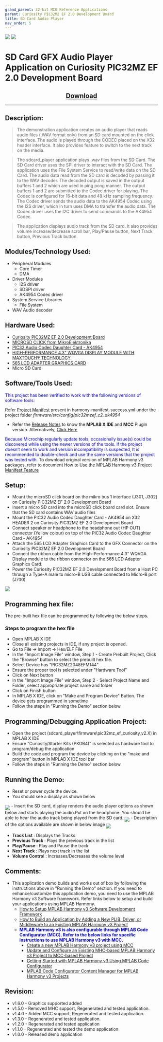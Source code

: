 ```yaml
---
grand_parent: 32-bit MCU Reference Applications
parent: Curiosity PIC32MZ EF 2.0 Development Board
title: SD Card Audio Player
nav_order: 5
---
```

<img src = "images/microchip_logo.png">
<img src = "images/microchip_mplab_harmony_logo_small.png">

# SD Card GFX Audio Player Application on Curiosity PIC32MZ EF 2.0 Development Board
<h2 align="center"> <a href="https://github.com/Microchip-MPLAB-Harmony/reference_apps/releases/latest/download/sdcard_player.zip" > Download </a> </h2>

-----
## Description:

>    The demonstration application creates an audio player that reads audio files
     (.WAV format only) from an SD card mounted on the click interface. The audio
     is played through the CODEC placed on the X32 header interface. It also provides
     feature to switch to the next track on the media.    

>    The sdcard_player application plays .wav files from the SD Card. The SD Card
     driver uses the SPI driver to interact with the SD Card. The application uses
     the File System Service to read/write data on the SD Card. The audio data read
     from the SD card is decoded by passing it to the WAV decoder. The decoded output
     is saved in the output buffers 1 and 2 which are used in ping pong manner. The
     output buffers 1 and 2 are submitted to the Codec driver for playing.
     The Codec is configured for 16-bit data and 48 kHz sampling frequency.
     The Codec driver sends the audio data to the AK4954 Codec using the I2S driver,
     which in turn uses DMA to transfer the audio data. The Codec driver uses the
     I2C driver to send commands to the AK4954 Codec.

>    The application displays audio track from the SD card. It also provides 
     volume increase/decrease scroll bar, Play/Pause button, Next Track button, 
	 Previous Track button.

## Modules/Technology Used:

- Peripheral Modules      
	- Core Timer
	- DMA
- Driver Modules
    - I2S driver
    - SDSPI driver
    - AK4954 Codec driver
- System Service Libraries
	- File System
- WAV Audio decoder

## Hardware Used:

- [Curiosity PIC32MZ EF 2.0 Development Board](https://www.microchip.com/Developmenttools/ProductDetails/DM320209)   
- [MICROSD CLICK from MikroElektronika](http://www.mikroe.com/click/microsd)
- [PIC32 Audio Codec Daughter Card - AK4954](https://www.microchip.com/DevelopmentTools/ProductDetails/PartNO/AC324954)
- [HIGH-PERFORMANCE 4.3" WQVGA DISPLAY MODULE WITH MAXTOUCH® TECHNOLOGY](https://www.microchip.com/en-us/development-tool/AC320005-4)
- [565 LCD ADAPTER GRAPHICS CARD](https://www.microchip.com/en-us/development-tool/AC320212)
- Micro SD Card


## Software/Tools Used:
<span style="color:blue"> This project has been verified to work with the following versions of software tools:</span>  

Refer [Project Manifest](./firmware/src/config/pic32mzef_c2_ak4954/harmony-manifest-success.yml) present in harmony-manifest-success.yml under the project folder *firmware/src/config/pic32mzef_c2_ak4954*  
- Refer the [Release Notes](../../../release_notes.md#development-tools) to know the **MPLAB X IDE** and **MCC** Plugin version. Alternatively, [Click Here](https://github.com/Microchip-MPLAB-Harmony/reference_apps/blob/master/release_notes.md#development-tools)

<span style="color:blue"> Because Microchip regularly update tools, occasionally issue(s) could be discovered while using the newer versions of the tools. If the project doesn’t seem to work and version incompatibility is suspected, It is recommended to double-check and use the same versions that the project was tested with. </span> To download original version of MPLAB Harmony v3 packages, refer to document [How to Use the MPLAB Harmony v3 Project Manifest Feature](https://ww1.microchip.com/downloads/en/DeviceDoc/How-to-Use-the-MPLAB-Harmony-v3-Project-Manifest-Feature-DS90003305.pdf)

## Setup:
- Mount the microSD click board on the mikro bus 1 interface (J301, J302) on Curiosity PIC32MZ EF 2.0 Development Board
- Insert a micro SD card into the microSD click board card slot. Ensure that the SD card contains WAV audio files
- Mount the PIC32 Audio Codec Daughter Card - AK4954 on X32 HEADER 2 on Curiosity PIC32MZ EF 2.0 Development Board
- Connect speaker or headphone to the headphone out (HP OUT) connector (Yellow colour)  on top of the PIC32 Audio Codec Daughter Card - AK4954
- Attach the 565 LCD Adapter Graphics Card to the GFX Connector on the Curiosity PIC32MZ EF 2.0 Development Board
- Connect the ribbon cable from the High-Performance 4.3" WQVGA Display module to the ribbon connector on the 565 LCD Adapter Graphics Card.
- Power the Curiosity PIC32MZ EF 2.0 Development Board from a Host PC through a Type-A male to micro-B USB cable connected to Micro-B port (J700)  
<img src = "images/hardware.png" align="middle">

## Programming hex file:
The pre-built hex file can be programmed by following the below steps.  

### Steps to program the hex file
- Open MPLAB X IDE
- Close all existing projects in IDE, if any project is opened.
- Go to File -> Import -> Hex/ELF File
- In the "Import Image File" window, Step 1 - Create Prebuilt Project, Click the "Browse" button to select the prebuilt hex file.
- Select Device has "PIC32MZ2048EFM144"
- Ensure the proper tool is selected under "Hardware Tool"
- Click on Next button
- In the "Import Image File" window, Step 2 - Select Project Name and Folder, select appropriate project name and folder
- Click on Finish button
- In MPLAB X IDE, click on "Make and Program Device" Button. The device gets programmed in sometime
- Follow the steps in "Running the Demo" section below

## Programming/Debugging Application Project:
- Open the project (sdcard_player\firmware\pic32mz_ef_curiosity_v2.X) in MPLAB X IDE
- Ensure "Curiosity/Starter Kits (PKOB4)" is selected as hardware tool to program/debug the application
- Build the code and program the device by clicking on the "make and program" button in MPLAB X IDE tool bar
- Follow the steps in "Running the Demo" section below

## Running the Demo:
- Reset or power cycle the device.
- You should see a display as shown below  
<img src = "images/gfx_1.png" align="middle">
- Insert the SD card, display renders the audio player options as shown below and starts playing the audio.Put on the headphone. You should be able to hear the audio track being played from the SD card.
<img src = "images/gfx_2.png" align="middle">
- Description of the options available are shown in below image  
<img src = "images/gfx_3.png" align="middle">

  - **Track List** : Displays the Tracks
  - **Previous Track** : Plays the previous track in the list
  - **Play/Pause** : Play and Pause the track
  - **Next Track** : Plays next track in the list
  - **Volume Control** : Increases/Decreases the volume level
## Comments:
- This application demo builds and works out of box by following the instructions above in "Running the Demo" section. If you need to enhance/customize this application demo, you need to use the MPLAB Harmony v3 Software framework. Refer links below to setup and build your applications using MPLAB Harmony.
	- [How to Setup MPLAB Harmony v3 Software Development Framework](https://ww1.microchip.com/downloads/en/DeviceDoc/How_to_Setup_MPLAB_%20Harmony_v3_Software_Development_Framework_DS90003232C.pdf)
	- [How to Build an Application by Adding a New PLIB, Driver, or Middleware to an Existing MPLAB Harmony v3 Project](http://ww1.microchip.com/downloads/en/DeviceDoc/How_to_Build_Application_Adding_PLIB_%20Driver_or_Middleware%20_to_MPLAB_Harmony_v3Project_DS90003253A.pdf)                
	- <span style="color:blue"> **MPLAB Harmony v3 is also configurable through MPLAB Code Configurator (MCC). Refer to the below links for specific instructions to use MPLAB Harmony v3 with MCC.**</span>
		- [Create a new MPLAB Harmony v3 project using MCC](https://microchipdeveloper.com/harmony3:getting-started-training-module-using-mcc)
		- [Update and Configure an Existing MHC-based MPLAB Harmony v3 Project to MCC-based Project](https://microchipdeveloper.com/harmony3:update-and-configure-existing-mhc-proj-to-mcc-proj)
		- [Getting Started with MPLAB Harmony v3 Using MPLAB Code Configurator](https://www.youtube.com/watch?v=KdhltTWaDp0)
		- [MPLAB Code Configurator Content Manager for MPLAB Harmony v3 Projects](https://www.youtube.com/watch?v=PRewTzrI3iE)

## Revision:
- v1.6.0 - Graphics supported added
- v1.5.0 - Removed MHC support, Regenerated and tested application.
- v1.4.0 - Added MCC support, Regenerated and tested application.
- v1.3.0 - Regenerated and tested application.
- v1.2.0 - Regenerated and tested application
- v1.1.0 - Regenerated and tested the demo application
- v1.0.0 - Released demo application
